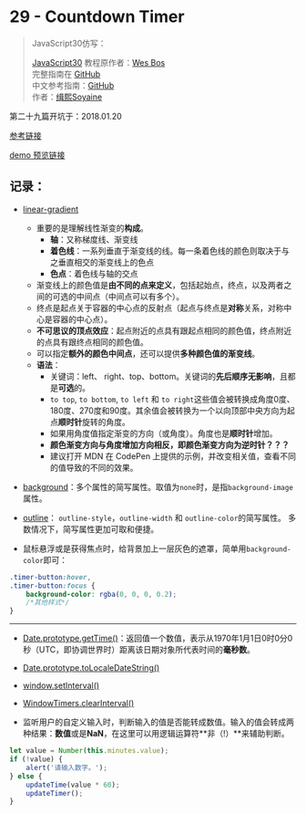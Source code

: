 # 29 - Countdown Timer

> JavaScript30仿写：
>
> [JavaScript30](https://javascript30.com) 教程原作者：[Wes Bos](https://github.com/wesbos)    
> 完整指南在 [GitHub](https://github.com/soyaine/JavaScript30)  
> 中文参考指南：[GitHub](https://github.com/soyaine/JavaScript30)  
> 作者：[缉熙Soyaine](https://github.com/soyaine)

第二十九篇开坑于：2018.01.20

[参考链接](https://github.com/soyaine/JavaScript30/blob/master/29%20-%20Countdown%20Timer/README.md)

[demo 预览链接](https://hehe1111.github.io/js_demo/js30/29%20-%20Countdown%20Timer/)

## 记录：

- [linear-gradient](https://developer.mozilla.org/zh-CN/docs/Web/CSS/linear-gradient#%E7%BA%BF%E5%BD%A2%E6%B8%90%E5%8F%98%E7%9A%84%E6%9E%84%E6%88%90)
    - 重要的是理解线性渐变的**构成**。
        - **轴**：又称梯度线、渐变线
        - **着色线**：一系列垂直于渐变线的线。每一条着色线的颜色则取决于与之垂直相交的渐变线上的色点
        - **色点**：着色线与轴的交点
    - 渐变线上的颜色值是**由不同的点来定义**，包括起始点，终点，以及两者之间的可选的中间点（中间点可以有多个）。
    - 终点是起点关于容器的中心点的反射点（起点与终点是**对称**关系，对称中心是容器的中心点）。
    - **不可思议的顶点效应**：起点附近的点具有跟起点相同的颜色值，终点附近的点具有跟终点相同的颜色值。
    - 可以指定**额外的颜色中间点**，还可以提供**多种颜色值的渐变线**。
    - **语法**：
        - 关键词：left、 right、top、bottom。关键词的**先后顺序无影响**，且都是**可选**的。
        - `to top`, `to bottom`, `to left` 和 `to right`这些值会被转换成角度0度、180度、270度和90度。其余值会被转换为一个以向顶部中央方向为起点**顺时针**旋转的角度。
        - 如果用角度值指定渐变的方向（或角度）。角度也是**顺时针**增加。
        - **颜色渐变方向与角度增加方向相反，即颜色渐变方向为逆时针？？？**
        - 建议打开 MDN 在 CodePen 上提供的示例，并改变相关值，查看不同的值导致的不同的效果。
- [background](https://developer.mozilla.org/zh-CN/docs/Web/CSS/background)：多个属性的简写属性。取值为`none`时，是指`background-image`属性。
- [outline](https://developer.mozilla.org/zh-CN/docs/Web/CSS/outline)： `outline-style`，`outline-width` 和 `outline-color`的简写属性。 多数情况下，简写属性更加可取和便捷。

- 鼠标悬浮或是获得焦点时，给背景加上一层灰色的遮罩，简单用`background-color`即可：
```css
.timer-button:hover,
.timer-button:focus {
    background-color: rgba(0, 0, 0, 0.2);
    /*其他样式*/
}
```

---

- [Date.prototype.getTime()](https://developer.mozilla.org/zh-CN/docs/Web/JavaScript/Reference/Global_Objects/Date/getTime)：返回值一个数值，表示从1970年1月1日0时0分0秒（UTC，即协调世界时）距离该日期对象所代表时间的**毫秒数**。

- [Date.prototype.toLocaleDateString()](https://developer.mozilla.org/zh-CN/docs/Web/JavaScript/Reference/Global_Objects/Date/toLocaleDateString)

- [window.setInterval()](https://developer.mozilla.org/zh-CN/docs/Web/API/Window/setInterval)
- [WindowTimers.clearInterval()](https://developer.mozilla.org/zh-CN/docs/Web/API/Window/clearInterval)

- 监听用户的自定义输入时，判断输入的值是否能转成数值。输入的值会转成两种结果：**数值**或是**NaN**，在这里可以用逻辑运算符**非（!）**来辅助判断。
```javascript
let value = Number(this.minutes.value);
if (!value) {
    alert('请输入数字。');
} else {
    updateTime(value * 60);
    updateTimer();
}
```
